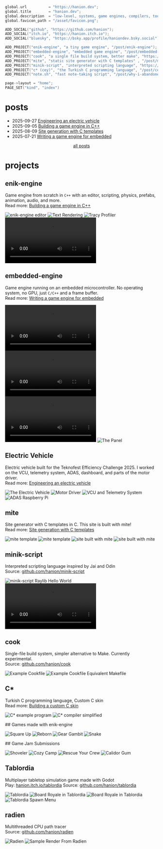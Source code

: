 ```c
global.url          = "https://hanion.dev";
global.title        = "hanion.dev";
global.description  = "low-level, systems, game engines, compilers, tools, embedded";
global.favicon_path = "/asset/favicon.png";

ADD_SOCIAL("github", "https://github.com/hanion");
ADD_SOCIAL("itch.io", "https://hanion.itch.io");
ADD_SOCIAL("bluesky", "https://bsky.app/profile/haniondev.bsky.social");

ADD_PROJECT("enik-engine", "a tiny game engine", "/post/enik-engine");
ADD_PROJECT("embedded-engine", "embedded game engine", "/post/embedded-engine");
ADD_PROJECT("cook", "a single file build system, better make", "https://github.com/hanion/cook");
ADD_PROJECT("mite", "static site generator with C templates" , "/post/mite");
ADD_PROJECT("minik-script", "interpreted scripting language", "https://github.com/hanion/minik-script");
ADD_PROJECT("c* (cey)", "the Turkish C programming language", "/post/cey");
ADD_PROJECT("note.sh", "fast note-taking script", "/post/why-i-abandoned-notion");

page->layout = "home";
PAGE_SET("kind", "index")
```

# posts
<ul class="post-list">
    <li>
        <time>2025-09-27 </time>
        <a href="/post/ev">Engineering an electric vehicle</a>
    </li>
    <li>
        <time>2025-09-05 </time>
        <a href="/post/enik-engine">Building a game engine in C++</a>
    </li>
    <li>
        <time>2025-08-09 </time>
        <a href="/post/mite">Site generation with C templates</a>
    </li>
    <li>
        <time>2025-07-21 </time>
        <a href="/post/embedded-engine">Writing a game engine for embedded</a>
    </li>
</ul>

<div style="text-align:center;">
    <a href="/post">all posts</a>
</div>

# projects
<section class="showcase">

<article>

## enik-engine
Game engine from scratch in `C++` with an editor, scripting, physics, prefabs, animation, audio, and more.  
Read more: [Building a game engine in C++](/post/enik-engine/)

<div class="screenshots">

![enik-engine editor](/post/enik-engine/editor.png)
![Text Rendering](/post/enik-engine/text_rendering.png)
![Tracy Profiler](/post/enik-engine/tracy.png)
![Hot Reloading](/post/enik-engine/hot_reload.mp4)

</div>
</article>



<article>

## embedded-engine
Game engine running on an embedded microcontroller. No operating system, no GPU, just `C/C++` and a frame buffer.  
Read more: [Writing a game engine for embedded](/post/embedded-engine/)
<div class="screenshots">

![3D Rasterizer](/post/embedded-engine/3d.webm)
![Raycaster 'Doom' Game](/post/embedded-engine/doom.webm)
![Face Filling](/post/embedded-engine/face_filling.webm)
![The Panel](/post/embedded-engine/rendering.png)

</div>
</article>



<article>

## Electric Vehicle
Electric vehicle built for the Teknofest Efficiency Challenge 2025.
I worked on the VCU, telemetry system, ADAS, dashboard, and parts of the motor driver.  
Read more: [Engineering an electric vehicle](/post/ev/)
<div class="screenshots">

![The Electric Vehicle](/post/ev/car.jpg)
![Motor Driver](/post/ev/md0.png)
![VCU and Telemetry System](/post/ev/lora.jpg)
![ADAS Raspberry Pi](/post/ev/pi.jpg)

</div>
</article>



<article>

## mite
Site generator with C templates in C. This site is built with mite!  
Read more: [Site generation with C templates](/post/mite/)
<div class="screenshots">

![mite template](/post/mite/intro_template.png)
![mite template](/post/mite/mite_template.png)
![<a href="https://recepefee.github.io">site</a> built with mite](/post/mite/mite_recep.png)
![site built with mite](/post/mite/mite_enes.png)

</div>
</article>



<article>

## minik-script
Interpreted scripting language inspired by Jai and Odin  
Source: [github.com/hanion/minik-script](https://github.com/hanion/minik-script)
<div class="screenshots">

![minik-script Raylib Hello World](/asset/showcase/mn0.png)
![Breakout written in minik-script](/asset/showcase/mn_breakout.webm)

</div>
</article>



<article>

## cook
Single-file build system, simpler alternative to Make. Currently experimental.  
Source: [github.com/hanion/cook](https://github.com/hanion/cook)
<div class="screenshots">

![Example Cookfile](/asset/showcase/cook0.png)
![Example Cookfile Equivalent Makefile](/asset/showcase/cook1.png)

</div>
</article>



<article>

## C*
Turkish C programming language, Custom C skin  
Read more: [Building a custom C skin](/post/cey)
<div class="screenshots">

![C* example program](/post/cey/intro_cey.png)
![C* compiler simplified](/post/cey/cey_simplified.png)

</div>
</article>



<article>
## Games made with enik-engine
<div class="screenshots">

![<a href="https://hanion.itch.io/square-up">Square Up</a>](/asset/showcase/games-square-up.png)
![<a href="https://hanion.itch.io/reborn">Reborn</a>](/asset/showcase/games-reborn.png)
![<a href="https://hanion.itch.io/gear-gambit">Gear Gambit</a>](/asset/showcase/games-gear-gambit.png)
![<a href="https://hanion.itch.io/snake-game">Snake</a>](/asset/showcase/games-snake-game.png)

</div>
</article>



<article>
## Game Jam Submissions
<div class="screenshots">

![<a href="https://hanion.itch.io/shoveler">Shoveler</a>](/asset/showcase/games-shoveler.png)
![<a href="https://hanion.itch.io/cozy-camp">Cozy Camp</a>](/asset/showcase/games-cozy-camp.png)
![<a href="https://hanion.itch.io/rescue-your-crew">Rescue Your Crew</a>](/asset/showcase/games-ryc.png)
![<a href="https://hanion.itch.io/calidor-gum">Calidor Gum</a>](/asset/showcase/games-calidor-gum.png)

</div>
</article>



<article>

## Tablordia
Multiplayer tabletop simulation game made with Godot  
Play: [hanion.itch.io/tablordia](https://hanion.itch.io/tablordia)
Source: [github.com/hanion/tablordia](https://github.com/hanion/tablordia)

<div class="screenshots">

![Tablordia](/asset/showcase/tablordia0.png)
![Board Royale in Tablordia](/asset/showcase/tablordia1.png)
![Board Royale in Tablordia](/asset/showcase/tablordia2.png)
![Tablordia Spawn Menu](/asset/showcase/tablordia3.png)

</div>
</article>



<article>

## radien
Multithreaded CPU path tracer  
Source: [github.com/hanion/radien](https://github.com/hanion/radien)
<div class="screenshots">

![Radien](/asset/showcase/radien0.png)
![Sample Render From Radien](/asset/showcase/radien1.png)

</div>
</article>
</section>

<br>

<? INCLUDE("preview_img") ?>


